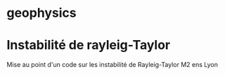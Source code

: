 # geophysics
# Instabilité de rayleig-Taylor
Mise au point d'un code sur les instabilité de Rayleig-Taylor
M2 ens Lyon
